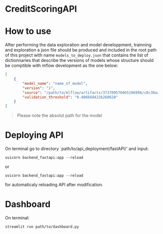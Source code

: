 # CreditScoringAPI

# How to use
After performing the data exploration and model developpment, trainning and exploration a json file should be produced and included in the root path of this project with name `models_to_deploy.json` that contains the list of dictionnaries that describe the versions of models whose structure should be comptible with mflow development as the one below:


```json
[
    {
        "model_name": "name_of_model",
        "version": "1",
        "source": "/path/to/mlflow/artifacts/373709576065196998/c8c30aa6b9924d45975c34bc44c55743/artifacts/lightgbm",
        "validation_threshold": "0.4866684226260628"
    }
]
```
> Please note the absolut path for the model

# Deploying API
On terminal go to directory `path/to/api_deployment/fastAPI/' and 
input:
```
uvicorn backend_fastapi:app --reload
```
or 

```
uvicorn backend_fastapi:app --reload
```
for automaticaly reloading API after modification.

# Dashboard

On terminal:
```
streamlit run path/to/dashboard.py
```